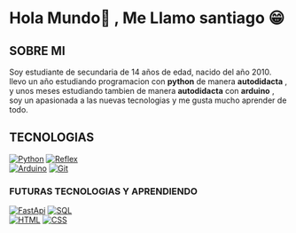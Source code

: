 # Hola Mundo👋 , Me Llamo santiago 😁

## SOBRE MI
Soy estudiante de secundaria de 14 años de edad, nacido del año 2010.
llevo un año estudiando programacion con __python__ de manera __autodidacta__ , y unos meses estudiando tambien de manera __autodidacta__ con __arduino__ , soy un apasionada a las nuevas tecnologias y me gusta mucho aprender de todo.

## TECNOLOGIAS

[![Python](https://img.shields.io/badge/Python-blue?style=for-the-badge&logo=python&logoColor=white&labelColor=101010)]()
[![Reflex](https://img.shields.io/badge/Reflex-purple?style=for-the-badge&logo=Reflex&logoColor=white&labelColor=101010)]()
</br>
[![Arduino](https://img.shields.io/badge/Arduino-skyblue?style=for-the-badge&logo=Arduinoi&logoColor=white&labelColor=101010)]()
[![Git](https://img.shields.io/badge/Git-red?style=for-the-badge&logo=Git&logoColor=white&labelColor=101010)]()

### FUTURAS TECNOLOGIAS Y APRENDIENDO
[![FastApi](https://img.shields.io/badge/FastApi-green?style=for-the-badge&logo=FastApi&logoColor=white&labelColor=101010)]()
[![SQL](https://img.shields.io/badge/SQL-232F3E?style=for-the-badge&logo=MySQL&logoColor=white&labelColor=101010)]()
</br>
[![HTML](https://img.shields.io/badge/HTML-redblack?style=for-the-badge&logo=HTML5&logoColor=white&labelColor=101010)]()
[![CSS](https://img.shields.io/badge/CSS-blue?style=for-the-badge&logo=CSS3&logoColor=white&labelColor=101010)]()
